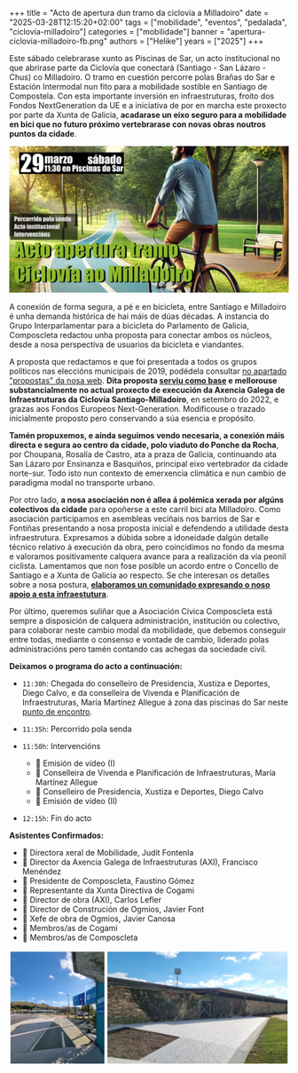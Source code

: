 +++
title = "Acto de apertura dun tramo da ciclovía a Milladoiro"
date = "2025-03-28T12:15:20+02:00"
tags = ["mobilidade", "eventos", "pedalada", "ciclovía-milladoiro"]
categories = ["mobilidade"]
banner = "apertura-ciclovia-milladoiro-fb.png"
authors = ["Helike"]
years = ["2025"]
+++

Este sábado celebrarase xunto as Piscinas de Sar, un acto institucional no que abrirase parte da Ciclovía que conectará (Santiago - San Lázaro - Chus) co Milladoiro. O tramo en cuestión percorre polas Brañas do Sar e Estación Intermodal nun fito para a mobilidade sostible en Santiago de Compostela. Con esta importante inversión en infraestruturas, froito dos Fondos NextGeneration da UE e a iniciativa de por en marcha este proxecto por parte da Xunta de Galicia, **acadarase un eixo seguro para a mobilidade en bici que no futuro próximo vertebrarase con novas obras noutros puntos da cidade**.

![Cartaz acto de apertura do tramo de ciclovía](./apertura-ciclovia-milladoiro-fb.png)

A conexión de forma segura, a pé e en bicicleta, entre Santiago e Milladoiro é unha demanda histórica de hai máis de dúas décadas. A instancia do Grupo Interparlamentar para a bicicleta do Parlamento de Galicia, Composcleta redactou unha proposta para conectar ambos os núcleos, desde a nosa perspectiva de usuarios da bicicleta e viandantes.

A proposta que redactamos e que foi presentada a todos os grupos políticos nas eleccións municipais de 2019, podédela consultar [no apartado "propostas" da nosa web][1]. **Dita proposta [serviu como base][2] e mellorouse substancialmente no actual proxecto de execución da Axencia Galega de Infraestruturas da Ciclovía Santiago-Milladoiro**, en setembro do 2022, e grazas aos Fondos Europeos Next-Generation. Modificouse o trazado inicialmente proposto pero conservando a súa esencia e propósito.

**Tamén propuxemos, e aínda seguimos vendo necesaria, a conexión máis directa e segura ao centro da cidade, polo viaduto do Ponche da Rocha**, por Choupana, Rosalía de Castro, ata a praza de Galicia, continuando ata San Lázaro por Ensinanza e Basquiños, principal eixo vertebrador da cidade norte-sur. Todo isto nun contexto de emerxencia climática e nun cambio de paradigma modal no transporte urbano.

Por otro lado, **a nosa asociación non é allea á polémica xerada por algúns colectivos da cidade** para opoñerse a este carril bici ata Milladoiro. Como asociación participamos en asembleas veciñais nos barrios de Sar e Fontiñas presentando a nosa proposta inicial e defendendo a utilidade desta infraestrutura. Expresamos a dúbida sobre a idoneidade dalgún detalle técnico relativo á execución da obra, pero coincidimos no fondo da mesma e valoramos positivamente calquera avance para a realización da vía peonil ciclista. Lamentamos que non fose posible un acordo entre o Concello de Santiago e a Xunta de Galicia ao respecto. Se che interesan os detalles sobre a nosa postura, [**elaboramos un comunidado expresando o noso apoio a esta infraestutura**][3].

Por último, queremos suliñar que a Asociación Cívica Composcleta está sempre a disposición de calquera administración, institución ou colectivo, para colaborar neste cambio modal da mobilidade, que debemos conseguir entre todas, mediante o consenso e vontade de cambio, liderado polas administracións pero tamén contando cas achegas da sociedade civil.

**Deixamos o programa do acto a continuación:**

- `11:30h`: Chegada do conselleiro de Presidencia, Xustiza e Deportes, Diego Calvo, e da conselleira de Vivenda e Planificación de Infraestruturas, María Martínez Allegue á zona das piscinas do Sar neste [punto de encontro](https://maps.app.goo.gl/u2Uizt1pmXm9gi3P8).

- `11:35h`: Percorrido pola senda

- `11:50h`: Intervencións
  - 🎥 Emisión de vídeo (I)
  - 👩 Conselleira de Vivenda e Planificación de Infraestruturas, María Martínez Allegue
  - 👨 Conselleiro de Presidencia, Xustiza e Deportes, Diego Calvo
  - 🎥 Emisión de vídeo (II)

- `12:15h`: Fin do acto

**Asistentes Confirmados:**

- 👩 Directora xeral de Mobilidade, Judit Fontenla
- 👨 Director da Axencia Galega de Infraestruturas (AXI), Francisco Menéndez
- 👨 Presidente de Composcleta, Faustino Gómez
- 👨 Representante da Xunta Directiva de Cogami
- 👨 Director de obra (AXI), Carlos Lefler
- 👨 Director de Construción de Ogmios, Javier Font
- 👨 Xefe de obra de Ogmios, Javier Canosa
- 👥 Membros/as de Cogami
- 👥 Membros/as de Composcleta

![Lugar de encuentro del acto](apertura-ciclovia-programa.png)

<!-- Referencias externas -->
[1]: https://proxectos.composcleta.org/ciclovia-milladoiro-santiago/index.html 'Propuesta Ciclovía: O Milladoiro - Santiago'
[2]: https://drive.google.com/file/d/1zvUW8clz9PXUoEUt4VtuBJ7-Kuytpqba/view?usp=sharing 'Xunta de Galicia - Antecedentes de la propuesta'
[3]: https://drive.google.com/file/d/1layWz_Rr7YfEMFEj_kPTDQTagU9Ht_YV/view?usp=sharing '2025-FEB18 Comunicado de Composcleta en relación al proyecto de la Xunta de Galicia de ciclovía que conectará Milladoiro con Santiago'
